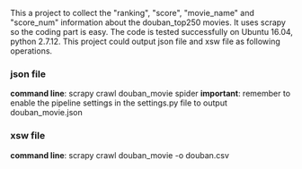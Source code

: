 This a project to collect the "ranking", "score", "movie_name" and "score_num" information about the douban_top250 movies. It 
uses scrapy so the coding part is easy. The code is tested successfully on Ubuntu 16.04, python 2.7.12.
This project could output json file and xsw file as following operations.

### json file
__command line__: scrapy crawl douban_movie spider
__important__: remember to enable the pipeline settings in the settings.py file to output douban_movie.json

### xsw file
__command line__: scrapy crawl douban_movie -o douban.csv

